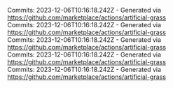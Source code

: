 Commits: 2023-12-06T10:16:18.242Z - Generated via https://github.com/marketplace/actions/artificial-grass
<br>
Commits: 2023-12-06T10:16:18.242Z - Generated via https://github.com/marketplace/actions/artificial-grass
<br>
Commits: 2023-12-06T10:16:18.242Z - Generated via https://github.com/marketplace/actions/artificial-grass
<br>
Commits: 2023-12-06T10:16:18.242Z - Generated via https://github.com/marketplace/actions/artificial-grass
<br>
Commits: 2023-12-06T10:16:18.242Z - Generated via https://github.com/marketplace/actions/artificial-grass
<br>

